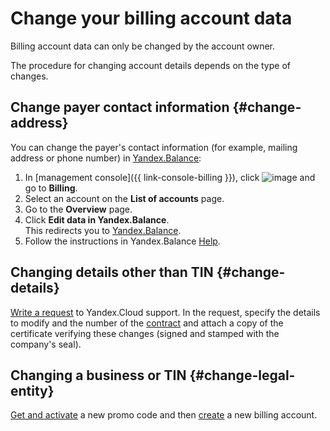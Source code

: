 # Change your billing account data

Billing account data can only be changed by the account owner.

The procedure for changing account details depends on the type of changes.

## Change payer contact information {#change-address}

You can change the payer's contact information (for example, mailing address or phone number) in [Yandex.Balance](https://balance.yandex.ru/):

1. In [management console]({{ link-console-billing }}), click ![image](../../_assets/ugly-sandwich.svg) and go to **Billing**.
1. Select an account on the **List of accounts** page.
1. Go to the **Overview** page.
1. Click **Edit data in Yandex.Balance**. <br/>This redirects you to [Yandex.Balance](https://balance.yandex.ru/).
1. Follow the instructions in Yandex.Balance [Help](https://yandex.ru/support/balance/operations/change-data.html).

## Changing details other than TIN {#change-details}

[Write a request](../qa/common.md) to Yandex.Cloud support. In the request, specify the details to modify and the number of the [contract](../concepts/contract.md) and attach a copy of the certificate verifying these changes (signed and stamped with the company's seal).

## Changing a business or TIN  {#change-legal-entity}

[Get and activate](../quickstart/index.md#get_promocode) a new promo code and then [create](../quickstart/index.md#create_billing_account) a new billing account.

